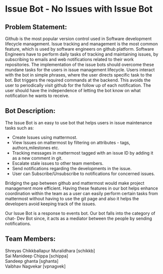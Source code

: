 # Issue Bot - No Issues with Issue Bot <br />
Problem Statement:<br />
----------
Github is the most popular version control used in Software development lifecycle management.
Issue tracking and management is the most common feature, which is used by software engineers on github platform.
Software Engineers have to perform daily tasks of tracking and maintaining issues, by subscribing to emails and web notifications related to their work repositories.
The implementation of the issue bots should overcome these mundane tasks for the users in issue management lifecycle.
Users interact with the bot in simple phrases, where the user directs specific task to the bot.
Bot triggers the required commands at the backend. This avoids the user to periodically visit github for the follow up of each notification.
The user should have the independence of letting the bot know on what notification he wants to receive. 

Bot Description:<br />
-----------
The Issue Bot is an easy to use bot that helps users in issue maintenance tasks such as:<br />  
* Create Issues using mattermost. <br />
* View  Issues on mattermost by filtering on attributes - tags, authors,milestones etc. <br />
* Tracking messages in mattermost tagged with an issue ID by adding it as a new comment in git. <br /> 
* Escalate stale issues to other team members.<br />
* Send notifications regarding the developments in the issue.<br />
* User can Subscribe/Unsubscribe to notifications for concerned issues.<br />

Bridging the gap between github and mattermost would make project management more efficient. Having these features in our bot helps enhance coordination within the team as a user can easily perform certain tasks from mattermost without having to use the git page and also it helps the developers avoid keeping track of the issues. 

Our Issue Bot is a response to events bot. Our bot falls into the category of chat- Dev Bot since, it acts as a mediator between the people  by sending notifications.

Team Members: <br />
-----------------
Shreyas Chikkballapur Muralidhara [schikkb] <br />
Sai Manideep Chippa [schippa]<br />
Sandeep ghanta [sghanta] <br />
Vaibhav Nagvekar [vpnagvek] <br />
